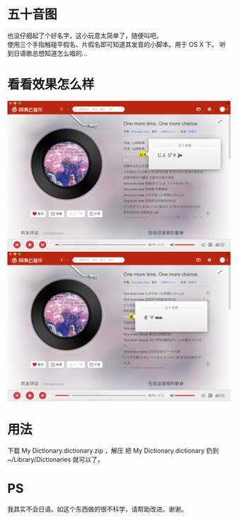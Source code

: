 # 五十音图
也没仔细起了个好名字，这小玩意太简单了，随便叫吧。  
使用三个手指触碰平假名、片假名即可知道其发音的小脚本。用于 OS X 下。
听到日语歌总想知道怎么唱的…

# 看看效果怎么样
![じょ](jo.png)
![ま](ma.png)

# 用法
下载 My Dictionary.dictionary.zip ，解压
把 My Dictionary.dictionary 扔到 ~/Library/Dictionaries 就可以了。
  
# PS
我其实不会日语。如这个东西做的很不科学，请帮助改进。谢谢。
